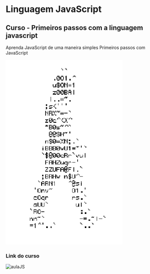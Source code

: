 # Linguagem JavaScript
## Curso - Primeiros passos com a linguagem javascript 
Aprenda JavaScript de uma maneira simples
Primeiros passos com JavaScript

![homem-letra](https://github.com/johndoe6331/javascript/blob/main/Arquivos/homem-letra.gif)

### Link do curso
![aulaJS](https://www.google.com/)

